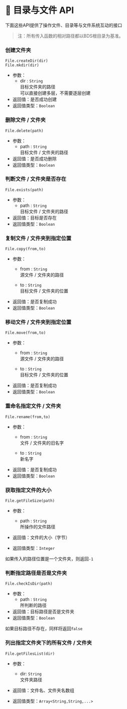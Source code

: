 # 📂 目录与文件 API

下面这些API提供了操作文件、目录等与文件系统互动的接口

> 注：所有传入函数的相对路径都以BDS根目录为基准。  

### 创建文件夹  

`File.createDir(dir)`  
`File.mkdir(dir)`

- 参数：
  - dir : `String`  
    目标文件夹的路径  
    可以直接创建多层，不需要逐层创建
- 返回值：是否成功创建
- 返回值类型：`Boolean`



### 删除文件 / 文件夹  

`File.delete(path)`

- 参数：
  - path : `String`  
    目标文件 / 文件夹的路径
- 返回值：是否成功删除
- 返回值类型：`Boolean`



### 判断文件 / 文件夹是否存在  

`File.exists(path)`

- 参数：
  - path : `String`  
    目标文件 / 文件夹的路径
- 返回值：目标是否存在
- 返回值类型：`Boolean`



### 复制文件 / 文件夹到指定位置  

`File.copy(from,to)`

- 参数：
  - from : `String`  
    源文件 / 文件夹的路径

  - to : `String`  
    目标文件 / 文件夹的位置
- 返回值：是否复制成功
- 返回值类型：`Boolean`



### 移动文件 / 文件夹到指定位置  

`File.move(from,to)`

- 参数：
  - from : `String`  
    源文件 / 文件夹的路径

  - to : `String`  
    目标文件 / 文件夹的位置
- 返回值：是否复制成功
- 返回值类型：`Boolean`



### 重命名指定文件 / 文件夹  

`File.rename(from,to)`

- 参数：
  - from : `String`  
    文件 / 文件夹的旧名字

  - to : `String`  
    新名字
- 返回值：是否复制成功
- 返回值类型：`Boolean`



### 获取指定文件的大小

`File.getFileSize(path)`

- 参数：
  - path : `String`  
    所操作的文件路径

- 返回值：文件的大小（字节）
- 返回值类型：`Integer`

如果传入的路径位置是一个文件夹，则返回`-1`



### 判断指定路径是否是文件夹

`File.checkIsDir(path)`

- 参数：
  - path : `String`  
    所判断的路径
- 返回值：目标路径是否是文件夹
- 返回值类型：`Boolean`

如果目标路径不存在，同样将返回`false`



### 列出指定文件夹下的所有文件 / 文件夹

`File.getFilesList(dir)`

- 参数：
  - dir: `String`  
    文件夹路径

- 返回值：文件名、文件夹名数组
- 返回值类型：`Array<String,String,...>`


